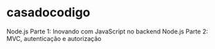 # casadocodigo
Node.js Parte 1: Inovando com JavaScript no backend
Node.js Parte 2: MVC, autenticação e autorização
